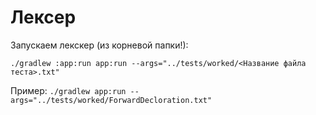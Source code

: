 # Лексер

Запускаем лекскер (из корневой папки!):

`./gradlew :app:run app:run --args="../tests/worked/<Название файла теста>.txt"`

Пример:
`./gradlew app:run --args="../tests/worked/ForwardDecloration.txt"`
